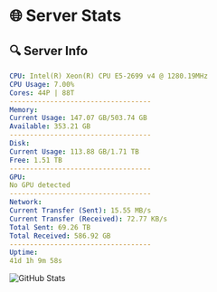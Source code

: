 # 🌐 Server Stats
## 🔍 Server Info
```yaml
CPU: Intel(R) Xeon(R) CPU E5-2699 v4 @ 1280.19MHz
CPU Usage: 7.00%
Cores: 44P | 88T
-----------------------------------
Memory:
Current Usage: 147.07 GB/503.74 GB
Available: 353.21 GB
-----------------------------------
Disk:
Current Usage: 113.88 GB/1.71 TB
Free: 1.51 TB
-----------------------------------
GPU:
No GPU detected
-----------------------------------
Network:
Current Transfer (Sent): 15.55 MB/s
Current Transfer (Received): 72.77 KB/s
Total Sent: 69.26 TB
Total Received: 586.92 GB
-----------------------------------
Uptime:
41d 1h 9m 58s
```
![GitHub Stats](https://img.shields.io/badge/Updated-2025-04-17_22:32:47-blue)
